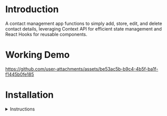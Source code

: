 # Introduction
A contact management app functions to simply add, store, edit, and delete contact details, leveraging Context API for efficient state management and React Hooks for reusable components.​

# Working Demo

https://github.com/user-attachments/assets/be53ac5b-b9c4-4b5f-ba1f-f1445b0fe185

# Installation

<details><summary>Instructions</summary>

Installation guide will be coming right up!

</details>
